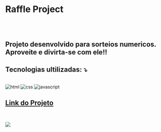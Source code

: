 <h1>Raffle Project</h1>
<br>
<br>
<h2>Projeto desenvolvido para sorteios numericos. <br>
  Aproveite e divirta-se com ele!!
</h2>

<h2>Tecnologias ultilizadas: ⤵️ </h2>
<br>
<img src="https://img.shields.io/badge/HTML5-E34F26?style=for-the-badge&logo=html5&logoColor=white" alt="html">
<img src="https://img.shields.io/badge/CSS-239120?&style=for-the-badge&logo=css3&logoColor=white" alt="css">
<img src="https://img.shields.io/badge/JavaScript-F7DF1E?style=for-the-badge&logo=javascript&logoColor=black" alt="javascript">
<br>

<h2>
  <a href="/"> Link do Projeto </a>
</h2>
<br>

<img src="![tela](https://github.com/WalissonCarlosTI/Raffle-Project/assets/160198499/085fffd1-f5fb-4758-9add-4b605e230d47)
">
